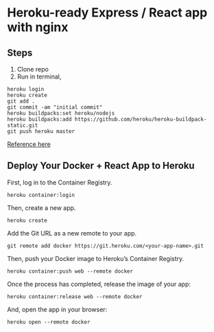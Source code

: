 # Heroku-ready Express / React app with nginx

## Steps

1. Clone repo
2. Run in terminal,

```
heroku login
heroku create
git add .
git commit -am "initial commit"
heroku buildpacks:set heroku/nodejs
heroku buildpacks:add https://github.com/heroku/heroku-buildpack-static.git
git push heroku master
```

[Reference here](https://developer.okta.com/blog/2020/06/24/heroku-docker-react)

## Deploy Your Docker + React App to Heroku

First, log in to the Container Registry.

```
heroku container:login
```

Then, create a new app.

```
heroku create
```

Add the Git URL as a new remote to your app.

```
git remote add docker https://git.heroku.com/<your-app-name>.git
```

Then, push your Docker image to Heroku’s Container Registry.

```
heroku container:push web --remote docker
```

Once the process has completed, release the image of your app:

```
heroku container:release web --remote docker
```

And, open the app in your browser:

```
heroku open --remote docker
```
